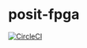 # posit-fpga
[![CircleCI](https://circleci.com/gh/bhimsenpadalkar/posit-fpga.svg?style=svg)](https://circleci.com/gh/bhimsenpadalkar/posit-fpga)

